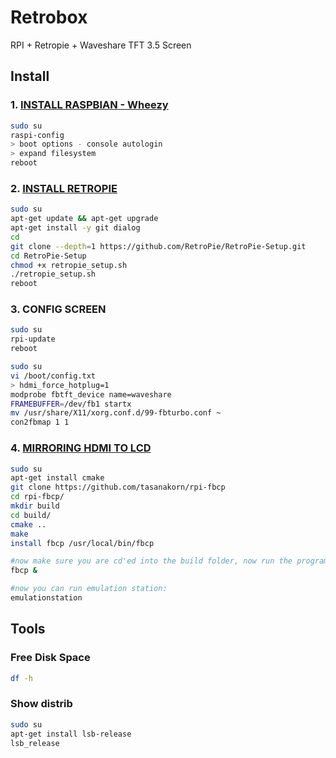 # Retrobox
RPI + Retropie + Waveshare TFT 3.5 Screen

## Install

### 1. [INSTALL RASPBIAN - Wheezy](https://www.raspberrypi.org/downloads/raspbian/)

```bash
sudo su
raspi-config
> boot options - console autologin
> expand filesystem
reboot
```

### 2. [INSTALL RETROPIE](https://github.com/RetroPie/RetroPie-Setup/wiki/Manual-Installation)

```bash
sudo su
apt-get update && apt-get upgrade
apt-get install -y git dialog
cd
git clone --depth=1 https://github.com/RetroPie/RetroPie-Setup.git
cd RetroPie-Setup
chmod +x retropie_setup.sh
./retropie_setup.sh
reboot
```

### 3. CONFIG SCREEN

```bash
sudo su
rpi-update
reboot
```

```bash
sudo su
vi /boot/config.txt
> hdmi_force_hotplug=1
modprobe fbtft_device name=waveshare
FRAMEBUFFER=/dev/fb1 startx
mv /usr/share/X11/xorg.conf.d/99-fbturbo.conf ~
con2fbmap 1 1
```

### 4. [MIRRORING HDMI TO LCD](http://blog.petrockblock.com/forums/topic/swap-emulationstation-from-hdmi-to-lcd/#post-107972)

```bash
sudo su
apt-get install cmake
git clone https://github.com/tasanakorn/rpi-fbcp
cd rpi-fbcp/
mkdir build
cd build/
cmake ..
make
install fbcp /usr/local/bin/fbcp

#now make sure you are cd'ed into the build folder, now run the program:
fbcp &

#now you can run emulation station:
emulationstation
```

## Tools

### Free Disk Space

```bash
df -h
```

### Show distrib

```bash
sudo su
apt-get install lsb-release 
lsb_release
```
